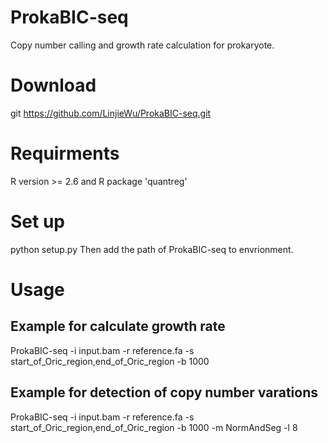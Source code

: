 # ProkaBIC-seq
Copy number calling and growth rate calculation for prokaryote.

# Download
git https://github.com/LinjieWu/ProkaBIC-seq.git

# Requirments
R version >= 2.6
and R package 'quantreg'

# Set up
python setup.py
Then add the path of ProkaBIC-seq to envrionment.

# Usage
## Example for calculate growth rate
ProkaBIC-seq -i input.bam -r reference.fa -s start_of_Oric_region,end_of_Oric_region -b 1000

## Example for detection of copy number varations
ProkaBIC-seq -i input.bam -r reference.fa -s start_of_Oric_region,end_of_Oric_region -b 1000 -m NormAndSeg -l 8
